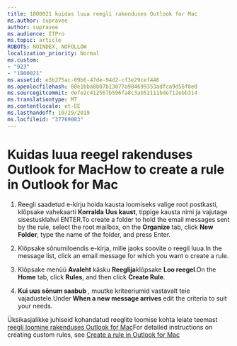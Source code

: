 ```yaml
---
title: 1800021 kuidas luua reegli rakenduses Outlook for Mac
ms.author: supravee
author: supravee
ms.audience: ITPro
ms.topic: article
ROBOTS: NOINDEX, NOFOLLOW
localization_priority: Normal
ms.custom:
- "923"
- "1800021"
ms.assetid: e3b275ac-09b6-47de-94d2-cf3e29cef446
ms.openlocfilehash: 80e1bba8b07b13077a984699353adfca9d56f0e0
ms.sourcegitcommit: defe2c412567b596fa8c3ab52111bde712ebb314
ms.translationtype: MT
ms.contentlocale: et-EE
ms.lasthandoff: 10/29/2019
ms.locfileid: "37769083"
---
```

# <a name="how-to-create-a-rule-in-outlook-for-mac"></a><span data-ttu-id="3924f-102">Kuidas luua reegel rakenduses Outlook for Mac</span><span class="sxs-lookup"><span data-stu-id="3924f-102">How to create a rule in Outlook for Mac</span></span>

1. <span data-ttu-id="3924f-103">Reegli saadetud e-kirju hoida kausta loomiseks valige root postkasti, klõpsake vahekaarti **Korralda** **Uus kaust**, tippige kausta nimi ja vajutage sisestusklahvi ENTER.</span><span class="sxs-lookup"><span data-stu-id="3924f-103">To create a folder to hold the email messages sent by the rule, select the root mailbox, on the **Organize** tab, click **New Folder**, type the name of the folder, and press Enter.</span></span>

2. <span data-ttu-id="3924f-104">Klõpsake sõnumiloendis e-kirja, mille jaoks soovite o reegli luua.</span><span class="sxs-lookup"><span data-stu-id="3924f-104">In the message list, click an email message for which you want o create a rule.</span></span>

3. <span data-ttu-id="3924f-105">Klõpsake menüü **Avaleht** käsku **Reeglija**klõpsake **Loo reegel**.</span><span class="sxs-lookup"><span data-stu-id="3924f-105">On the **Home** tab, click **Rules**, and then click **Create Rule**.</span></span>

4. <span data-ttu-id="3924f-106">**Kui uus sõnum saabub** , muutke kriteeriumid vastavalt teie vajadustele.</span><span class="sxs-lookup"><span data-stu-id="3924f-106">Under **When a new message arrives** edit the criteria to suit your needs.</span></span> 

<span data-ttu-id="3924f-107">Üksikasjalikke juhiseid kohandatud reeglite loomise kohta leiate teemast [reegli loomine rakenduses Outlook for Mac](https://aka.ms/AA1uy0v)</span><span class="sxs-lookup"><span data-stu-id="3924f-107">For detailed instructions on creating custom rules, see [Create a rule in Outlook for Mac](https://aka.ms/AA1uy0v)</span></span>
  